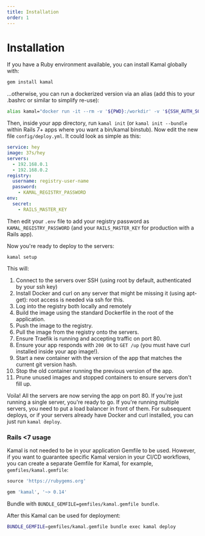 ```yaml
---
title: Installation
order: 1
---
```


# Installation

If you have a Ruby environment available, you can install Kamal globally with:

```sh
gem install kamal
```

...otherwise, you can run a dockerized version via an alias (add this to your .bashrc or similar to simplify re-use):

```sh
alias kamal="docker run -it --rm -v '${PWD}:/workdir' -v '${SSH_AUTH_SOCK}:/ssh-agent' -v /var/run/docker.sock:/var/run/docker.sock -e 'SSH_AUTH_SOCK=/ssh-agent' ghcr.io/basecamp/kamal:latest"
```

Then, inside your app directory, run `kamal init` (or `kamal init --bundle` within Rails 7+ apps where you want a bin/kamal binstub). Now edit the new file `config/deploy.yml`. It could look as simple as this:

```yaml
service: hey
image: 37s/hey
servers:
  - 192.168.0.1
  - 192.168.0.2
registry:
  username: registry-user-name
  password:
    - KAMAL_REGISTRY_PASSWORD
env:
  secret:
    - RAILS_MASTER_KEY
```

Then edit your `.env` file to add your registry password as `KAMAL_REGISTRY_PASSWORD` (and your `RAILS_MASTER_KEY` for production with a Rails app).

Now you're ready to deploy to the servers:

```
kamal setup
```

This will:

1. Connect to the servers over SSH (using root by default, authenticated by your ssh key)
2. Install Docker and curl on any server that might be missing it (using apt-get): root access is needed via ssh for this.
3. Log into the registry both locally and remotely
4. Build the image using the standard Dockerfile in the root of the application.
5. Push the image to the registry.
6. Pull the image from the registry onto the servers.
7. Ensure Traefik is running and accepting traffic on port 80.
8. Ensure your app responds with `200 OK` to `GET /up` (you must have curl installed inside your app image!).
9. Start a new container with the version of the app that matches the current git version hash.
10. Stop the old container running the previous version of the app.
11. Prune unused images and stopped containers to ensure servers don't fill up.

Voila! All the servers are now serving the app on port 80. If you're just running a single server, you're ready to go. If you're running multiple servers, you need to put a load balancer in front of them. For subsequent deploys, or if your servers already have Docker and curl installed, you can just run `kamal deploy`.

### Rails <7 usage

Kamal is not needed to be in your application Gemfile to be used. However, if you want to guarantee specific Kamal version in your CI/CD workflows, you can create a separate Gemfile for Kamal, for example, `gemfiles/kamal.gemfile`:

```ruby
source 'https://rubygems.org'

gem 'kamal', '~> 0.14'
```

Bundle with `BUNDLE_GEMFILE=gemfiles/kamal.gemfile bundle`.

After this Kamal can be used for deployment:

```sh
BUNDLE_GEMFILE=gemfiles/kamal.gemfile bundle exec kamal deploy
```
